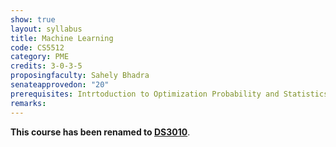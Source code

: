 ```yaml
---
show: true
layout: syllabus
title: Machine Learning
code: CS5512
category: PME
credits: 3-0-3-5
proposingfaculty: Sahely Bhadra
senateapprovedon: "20"
prerequisites: Intrtoduction to Optimization Probability and Statistics
remarks:
---
```


**This course has been renamed to [DS3010](/courses/ds3010-Machine-Learning/)**.
